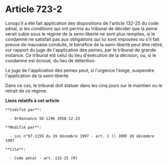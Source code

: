 # Article 723-2

Lorsqu'il a été fait application des dispositions de l'article 132-25 du code pénal, si les conditions qui ont permis au
tribunal de décider que la peine serait subie sous le régime de la semi-liberté ne sont plus remplies, si le condamné ne
satisfait pas aux obligations qui lui sont imposées ou s'il fait preuve de mauvaise conduite, le bénéfice de la semi-liberté
peut être retiré, sur rapport du juge de l'application des peines, par le tribunal de grande instance. Ce tribunal est celui
du lieu d'exécution de la décision, ou, si le condamné est écroué, du lieu de détention.

Le juge de l'application des peines peut, si l'urgence l'exige, suspendre l'application de la semi-liberté.

Dans ce cas, le tribunal doit statuer dans les cinq jours sur le maintien ou le retrait de ce régime.

**Liens relatifs à cet article**

	**Codifié par**:

	  - Ordonnance 58-1296 1958-12-23

	**Modifié par**:

	  - Loi n°97-1159 du 19 décembre 1997 - art. 1 () JORF 20 décembre 1997

	**Cite**:

	  - Code pénal - art. 132-25 (M)
